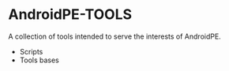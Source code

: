 # AndroidPE-TOOLS
A collection of tools intended to serve the interests of AndroidPE.
* Scripts
* Tools bases
